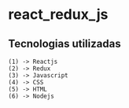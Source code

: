 # react_redux_js
## Tecnologias utilizadas
    (1) -> Reactjs
    (2) -> Redux
    (3) -> Javascript
    (4) -> CSS
    (5) -> HTML
    (6) -> Nodejs